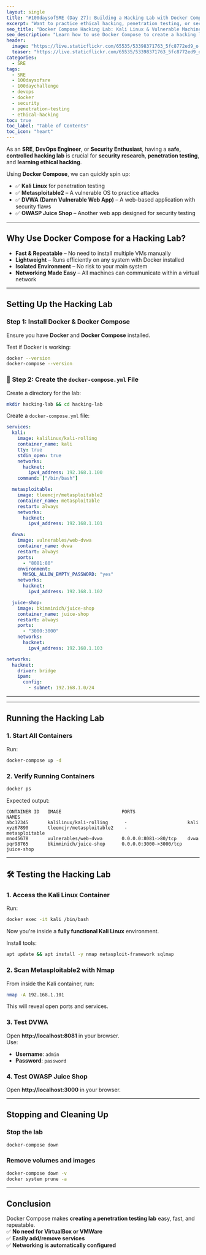 ```yaml
---
layout: single
title: "#100daysofSRE (Day 27): Building a Hacking Lab with Docker Compose"
excerpt: "Want to practice ethical hacking, penetration testing, or security research? With Docker Compose, you can quickly set up a self-contained hacking lab, including Kali Linux and multiple vulnerable machines. This post will guide you through building your own hacking playground."
seo_title: "Docker Compose Hacking Lab: Kali Linux & Vulnerable Machines"
seo_description: "Learn how to use Docker Compose to create a hacking lab with Kali Linux and vulnerable applications for security research and ethical hacking practice."
header:
  image: "https://live.staticflickr.com/65535/53398371763_5fc8772ed9_o.png"
  teaser: "https://live.staticflickr.com/65535/53398371763_5fc8772ed9_o.png"
categories:
  - SRE
tags:
  - SRE
  - 100daysofsre
  - 100daychallenge
  - devops
  - docker
  - security
  - penetration-testing
  - ethical-hacking
toc: true
toc_label: "Table of Contents"
toc_icon: "heart"
---
```


As an **SRE**, **DevOps Engineer**, or **Security Enthusiast**, having a **safe, controlled hacking lab** is crucial for **security research**, **penetration testing**, and **learning ethical hacking**.

Using **Docker Compose**, we can quickly spin up:
- ✅ **Kali Linux** for penetration testing
- ✅ **Metasploitable2** – A vulnerable OS to practice attacks
- ✅ **DVWA (Damn Vulnerable Web App)** – A web-based application with security flaws
- ✅ **OWASP Juice Shop** – Another web app designed for security testing

---

##  Why Use Docker Compose for a Hacking Lab?

- **Fast & Repeatable** – No need to install multiple VMs manually
- **Lightweight** – Runs efficiently on any system with Docker installed
- **Isolated Environment** – No risk to your main system
- **Networking Made Easy** – All machines can communicate within a virtual network

---

##  Setting Up the Hacking Lab

###  **Step 1: Install Docker & Docker Compose**
Ensure you have **Docker** and **Docker Compose** installed.

Test if Docker is working:
```bash
docker --version
docker-compose --version
```

### 📌 **Step 2: Create the `docker-compose.yml` File**

Create a directory for the lab:

```bash
mkdir hacking-lab && cd hacking-lab
``` 

Create a `docker-compose.yml` file:

```yaml
services:
  kali:
    image: kalilinux/kali-rolling
    container_name: kali
    tty: true
    stdin_open: true
    networks:
      hacknet:
        ipv4_address: 192.168.1.100
    command: ["/bin/bash"]

  metasploitable:
    image: tleemcjr/metasploitable2
    container_name: metasploitable
    restart: always
    networks:
      hacknet:
        ipv4_address: 192.168.1.101

  dvwa:
    image: vulnerables/web-dvwa
    container_name: dvwa
    restart: always
    ports:
      - "8081:80"
    environment:
      MYSQL_ALLOW_EMPTY_PASSWORD: "yes"
    networks:
      hacknet:
        ipv4_address: 192.168.1.102

  juice-shop:
    image: bkimminich/juice-shop
    container_name: juice-shop
    restart: always
    ports:
      - "3000:3000"
    networks:
      hacknet:
        ipv4_address: 192.168.1.103

networks:
  hacknet:
    driver: bridge
    ipam:
      config:
        - subnet: 192.168.1.0/24
``` 
----------



----------

## Running the Hacking Lab

###  **1. Start All Containers**

Run:

```bash
docker-compose up -d
``` 

### **2. Verify Running Containers**

```bash
docker ps
``` 

Expected output:

```text
CONTAINER ID   IMAGE                      PORTS                   NAMES
abc12345       kalilinux/kali-rolling      -                      kali
xyz67890       tleemcjr/metasploitable2    -                      metasploitable
mno45678       vulnerables/web-dvwa       0.0.0.0:8081->80/tcp    dvwa
pqr98765       bkimminich/juice-shop      0.0.0.0:3000->3000/tcp  juice-shop
``` 

----------

## 🛠 Testing the Hacking Lab

### **1. Access the Kali Linux Container**

Run:

```bash
docker exec -it kali /bin/bash
``` 

Now you're inside a **fully functional Kali Linux** environment.

Install tools:

```bash
apt update && apt install -y nmap metasploit-framework sqlmap
``` 

### **2. Scan Metasploitable2 with Nmap**

From inside the Kali container, run:

```bash
nmap -A 192.168.1.101
``` 

This will reveal open ports and services.

### **3. Test DVWA**

Open **http://localhost:8081** in your browser.  
Use:

-   **Username**: `admin`
-   **Password**: `password`

###  **4. Test OWASP Juice Shop**

Open **http://localhost:3000** in your browser.

----------

## Stopping and Cleaning Up

###  Stop the lab

```bash
docker-compose down
``` 

### Remove volumes and images

```bash
docker-compose down -v
docker system prune -a
``` 

----------

## Conclusion

Docker Compose makes **creating a penetration testing lab** easy, fast, and repeatable.  
✅ **No need for VirtualBox or VMWare**  
✅ **Easily add/remove services**  
✅ **Networking is automatically configured**

<!--stackedit_data:
eyJoaXN0b3J5IjpbMjA0NzY2NzM5MywzNDEyMzU4MTldfQ==
-->